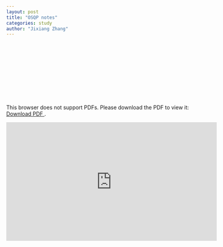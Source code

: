 ```yaml
---
layout: post
title: "OSQP notes"
categories: study
author: "Jixiang Zhang"
---
```


<object data="https://stellato.io/assets/downloads/presentations/2017/osqp_oxford_math.pdf" type="application/pdf" width="700px" height="700px">
    <embed src="https://stellato.io/assets/downloads/presentations/2017/osqp_oxford_math.pdf">
        <p>This browser does not support PDFs. Please download the PDF to view it:
            <a href="https://stellato.io/assets/downloads/presentations/2017/osqp_oxford_math.pdf">Download PDF
            </a>.
        </p>
    </embed>
</object>

<p align="center">
    <iframe width="560" height="315" src="https://www.youtube.com/embed/k6yJHw0CzeA" title="YouTube video player" frameborder="0" allow="accelerometer; autoplay; clipboard-write; encrypted-media; gyroscope; picture-in-picture; web-share" allowfullscreen>
    </iframe>
</p>
